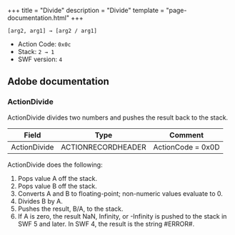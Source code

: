 +++
title = "Divide"
description = "Divide"
template = "page-documentation.html"
+++

```
[arg2, arg1] → [arg2 / arg1]
```

- Action Code: `0x0c`
- Stack: `2 → 1`
- SWF version: `4`

## Adobe documentation

### ActionDivide

ActionDivide divides two numbers and pushes the result back to the stack.

| Field             | Type               | Comment                        |
|-------------------|--------------------|--------------------------------|
| ActionDivide      | ACTIONRECORDHEADER | ActionCode = 0x0D              |

ActionDivide does the following:
1. Pops value A off the stack.
2. Pops value B off the stack.
3. Converts A and B to floating-point; non-numeric values evaluate to 0.
4. Divides B by A.
5. Pushes the result, B/A, to the stack.
6. If A is zero, the result NaN, Infinity, or -Infinity is pushed to the stack in SWF 5 and later. In SWF 4, the
   result is the string #ERROR#.
